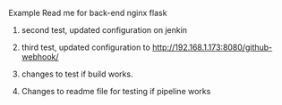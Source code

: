 Example Read me for back-end nginx flask 

1. second test, updated configuration on jenkin

2. third test, updated configuration to http://192.168.1.173:8080/github-webhook/

3. changes to test if build works.

4. Changes to readme file for testing if pipeline works